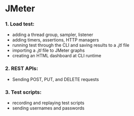 # JMeter

### 1. Load test:
- adding a thread group, sampler, listener
- adding timers, assertions, HTTP managers
- running test through the CLI and saving results to a *.jtl* file
- importing a *.jtl* file to JMeter graphs
- creating an HTML dashboard at CLI runtime

### 2. REST APIs:
- Sending POST, PUT, and DELETE requests

### 3. Test scripts: 
- recording and replaying test scripts
- sending usernames and passwords
